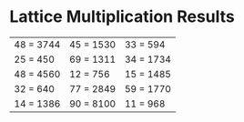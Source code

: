 # Lattice Multiplication Results

|   |   |   |
|---|---|---|
| 48 = 3744 | 45 = 1530 | 33 = 594 |
| 25 = 450 | 69 = 1311 | 34 = 1734 |
| 48 = 4560 | 12 = 756 | 15 = 1485 |
| 32 = 640 | 77 = 2849 | 59 = 1770 |
| 14 = 1386 | 90 = 8100 | 11 = 968 |
